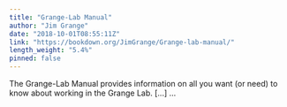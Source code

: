 ```yaml
---
title: "Grange-Lab Manual"
author: "Jim Grange"
date: "2018-10-01T08:55:11Z"
link: "https://bookdown.org/JimGrange/Grange-lab-manual/"
length_weight: "5.4%"
pinned: false
---
```


The Grange-Lab Manual provides information on all you want (or need) to know about working in the Grange Lab. [...]  ...
